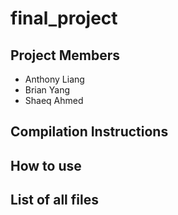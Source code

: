 # final_project
## Project Members
* Anthony Liang
* Brian Yang
* Shaeq Ahmed
## Compilation Instructions
## How to use
## List of all files